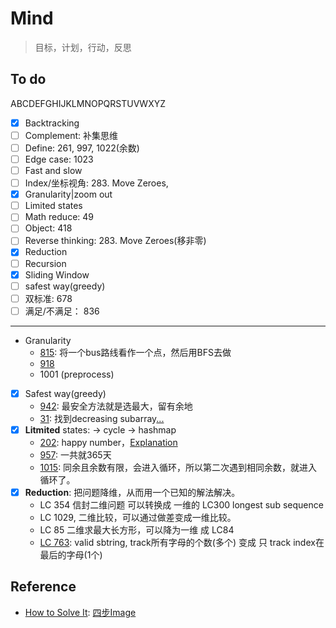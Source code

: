 # Mind 

> 目标，计划，行动，反思

## To do 

ABCDEFGHIJKLMNOPQRSTUVWXYZ

- [x] Backtracking
- [ ] Complement: 补集思维
- [ ] Define: 261, 997, 1022(余数)
- [ ] Edge case: 1023
- [ ] Fast and slow 
- [ ] Index/坐标视角: 283. Move Zeroes, 
- [x] Granularity|zoom out
- [ ] Limited states
- [ ] Math reduce: 49
- [ ] Object: 418 
- [ ] Reverse thinking: 283. Move Zeroes(移非零)
- [x] Reduction
- [ ] Recursion
- [x] Sliding Window 
- [ ] safest way(greedy)
- [ ] 双标准: 678 
- [ ] 满足/不满足： 836 

--- 

- Granularity
	- [815](https://leetcode.com/problems/bus-routes/): 将一个bus路线看作一个点，然后用BFS去做 
	- [918](https://github.com/willwang-x/algorithms-with-illustrations/blob/master/stories/granularity-zoom-out-918.md)
	- 1001 (preprocess)
- [x] Safest way(greedy)
	- [942](https://leetcode.com/problems/di-string-match/): 最安全方法就是选最大，留有余地 
	- [31](https://leetcode.com/problems/next-permutation/): 找到decreasing subarray[...](https://leetcode.com/problems/next-permutation/solution/)
- [x] **Litmited** states: -> cycle -> hashmap 
	- [202](https://leetcode.com/problems/happy-number/): happy number，[Explanation](https://leetcode.com/problems/happy-number/discuss/56919/Explanation-of-why-those-posted-algorithms-are-mathematically-valid) 
	- [957](https://leetcode.com/problems/prison-cells-after-n-days/): 一共就365天
	- [1015](https://leetcode.com/problems/smallest-integer-divisible-by-k/): 同余且余数有限，会进入循环，所以第二次遇到相同余数，就进入循环了。
- [x] **Reduction**: 把问题降维，从而用一个已知的解法解决。
	- LC 354 信封二维问题 可以转换成 一维的 LC300 longest sub sequence 
	- LC 1029, 二维比较，可以通过做差变成一维比较。
	- LC 85 二维求最大长方形，可以降为一维 成 LC84 
	- [LC 763](https://leetcode.com/problems/partition-labels/): valid sbtring, track所有字母的个数(多个) 变成 只 track index在最后的字母(1个)





## Reference 

* [How to Solve It](https://book.douban.com/subject/1456890/): [四步Image](https://www.douban.com/photos/photo/1691693211/)